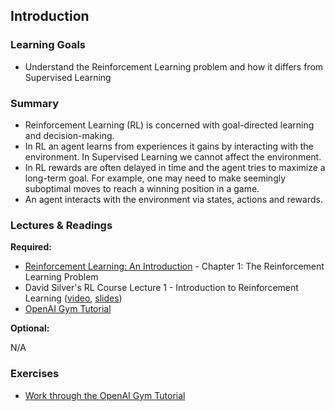 ## Introduction

### Learning Goals

- Understand the Reinforcement Learning problem and how it differs from Supervised Learning


### Summary

- Reinforcement Learning (RL) is concerned with goal-directed learning and decision-making.
- In RL an agent learns from experiences it gains by interacting with the environment. In Supervised Learning we cannot affect the environment.
- In RL rewards are often delayed in time and the agent tries to maximize a long-term goal. For example, one may need to make seemingly suboptimal moves to reach a winning position in a game.
- An agent interacts with the environment via states, actions and rewards.


### Lectures & Readings

**Required:**

- [Reinforcement Learning: An Introduction](http://incompleteideas.net/book/RLbook2018.pdf) - Chapter 1: The Reinforcement Learning Problem
- David Silver's RL Course Lecture 1 - Introduction to Reinforcement Learning ([video](https://www.youtube.com/watch?v=2pWv7GOvuf0), [slides](http://www0.cs.ucl.ac.uk/staff/d.silver/web/Teaching_files/intro_RL.pdf))
- [OpenAI Gym Tutorial](https://gym.openai.com/docs)

**Optional:**

N/A


### Exercises

- [Work through the OpenAI Gym Tutorial](https://gym.openai.com/docs)
